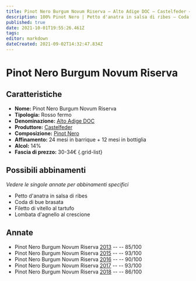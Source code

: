 ```yaml
---
title: Pinot Nero Burgum Novum Riserva – Alto Adige DOC – Castelfeder – Alto-Adige (IT) – 30-34€ – 3★-5★
description: 100% Pinot Nero | Petto d'anatra in salsa di ribes – Coda di bue brasata – Filetto di vitello al tartufo – Lombata d'agnello al crescione 
published: true
date: 2021-10-01T19:55:26.461Z
tags: 
editor: markdown
dateCreated: 2021-09-02T14:32:47.834Z
---
```


# Pinot Nero Burgum Novum Riserva

## Caratteristiche
- **Nome:** Pinot Nero Burgum Novum Riserva
- **Tipologia:** Rosso fermo
- **Denominazione:** [Alto Adige DOC](/denominazioni/Italia/Alto-Adige/DOC/Alto-Adige)
- **Produttore:** [Castelfeder](/produttori/Italia/Alto-Adige/Castelfeder) 
- **Composizione:** [Pinot Nero](/vitigni/Francia/pinot-nero)
- **Affinamento:** 24 mesi in barrique + 12 mesi in bottiglia
- **Alcol:** 14%
- **Fascia di prezzo:** 30-34€
{.grid-list}

## Possibili abbinamenti
*Vedere le singole annate per abbinamenti specifici*

- Petto d'anatra in salsa di ribes
- Coda di bue brasata
- Filetto di vitello al tartufo
- Lombata d'agnello al crescione


## Annate
- Pinot Nero Burgum Novum Riserva [2013](/vini/Italia/Alto-Adige/Castelfeder/Pinot-Nero-Burgum-Novum-Riserva/2013) -- <span class="star-3"></span> -- 85/100 
- Pinot Nero Burgum Novum Riserva [2015](/vini/Italia/Alto-Adige/Castelfeder/Pinot-Nero-Burgum-Novum-Riserva/2015) -- <span class="star-5"></span> -- 93/100 
- Pinot Nero Burgum Novum Riserva [2016](/vini/Italia/Alto-Adige/Castelfeder/Pinot-Nero-Burgum-Novum-Riserva/2016) -- <span class="star-4"></span> -- 90/100  
- Pinot Nero Burgum Novum Riserva [2017](/vini/Italia/Alto-Adige/Castelfeder/Pinot-Nero-Burgum-Novum-Riserva/2017) -- <span class="star-5"></span> -- 93/100 
- Pinot Nero Burgum Novum Riserva [2018](/vini/Italia/Alto-Adige/Castelfeder/Pinot-Nero-Burgum-Novum-Riserva/2018) -- <span class="star-3"></span> -- 86/100 
 